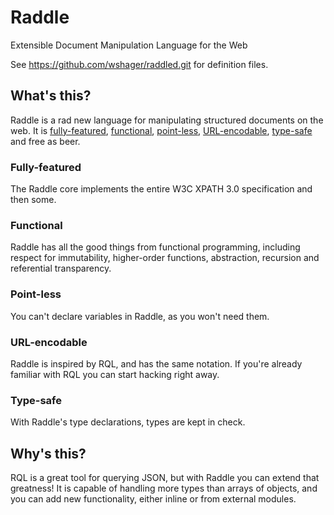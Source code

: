 # Raddle
Extensible Document Manipulation Language for the Web

See https://github.com/wshager/raddled.git for definition files.


## What's this?

Raddle is a rad new language for manipulating structured documents on the web. It is [fully-featured](#user-content-fully-featured), [functional](#user-content-functional), [point-less](#user-content-point-less), [URL-encodable](#user-content-URL-encodable), [type-safe](#user-content-type-safe) and free as beer.

### Fully-featured

The Raddle core implements the entire W3C XPATH 3.0 specification and then some.

### Functional

Raddle has all the good things from functional programming, including respect for immutability, higher-order functions, abstraction, recursion and referential transparency.

### Point-less

You can't declare variables in Raddle, as you won't need them.

### URL-encodable

Raddle is inspired by RQL, and has the same notation. If you're already familiar with RQL you can start hacking right away.

### Type-safe

With Raddle's type declarations, types are kept in check.


## Why's this?

RQL is a great tool for querying JSON, but with Raddle you can extend that greatness! It is capable of handling more types than arrays of objects, and you can add new functionality, either inline or from external modules.
